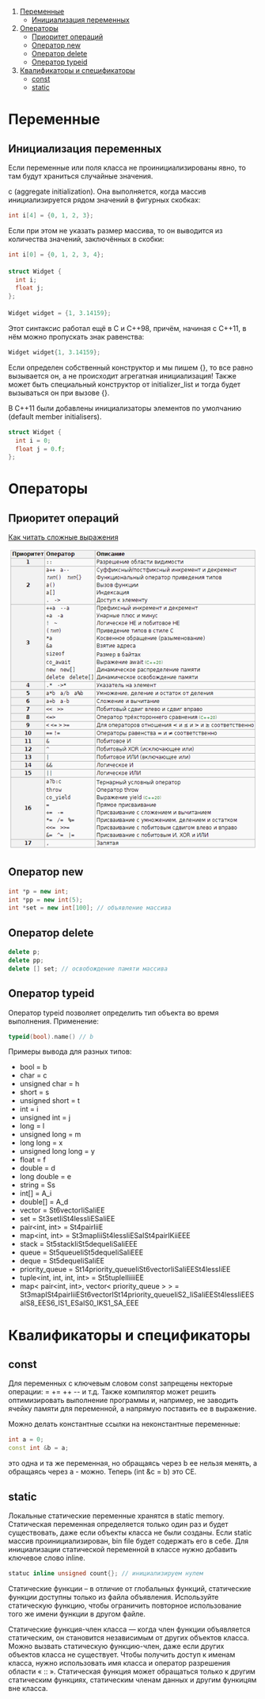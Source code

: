 1. [Переменные](#переменные)
    - [Инициализация переменных](#инициализация-переменных)
2. [Операторы](#операторы)
    - [Приоритет операций]()
    - [Оператор new](#оператор-new)
    - [Оператор delete](#оператор-delete)
    - [Оператор typeid](#оператор-typeid)
3. [Квалификаторы и спецификаторы](#квалификаторы-и-спецификаторы)
    - [const](#const)
    - [static](#static)

# Переменные

## Инициализация переменных

Если переменные или поля класса не проинициализированы явно, то там будут храниться случайные значения.

с (aggregate initialization). Она выполняется, когда массив инициализируется рядом значений в фигурных скобках:

```C++
int i[4] = {0, 1, 2, 3};
```

Если при этом не указать размер массива, то он выводится из количества значений, заключённых в скобки:

```C++
int i[0] = {0, 1, 2, 3, 4};

struct Widget {
  int i;
  float j;
};

Widget widget = {1, 3.14159};
```

Этот синтаксис работал ещё в С и С++98, причём, начиная с С++11, в нём можно пропускать знак равенства:

```C++
Widget widget{1, 3.14159};
```

Если определен собственный конструктор и мы пишем {}, то все равно вызывается он, а не происходит агрегатная инициализация! Также может быть специальный конструктор от initializer_list и тогда будет вызываться он при вызове {}.

В C++11 были добавлены инициализаторы элементов по умолчанию (default member initialisers).

```C++
struct Widget {
  int i = 0;
  float j = 0.f;
};
```

# Операторы

## Приоритет операций

[Как читать сложные выражения](https://www.codeproject.com/Articles/7042/How-to-interpret-complex-C-C-declarations)

![Приоритет операций](img/0_operators_priority.png)

## Оператор new
```C++
int *p = new int;
int *pp = new int(5);
int *set = new int[100]; // объявление массива
```

## Оператор delete
```C++
delete p;
delete pp;
delete [] set; // освобождение памяти массива
```

## Оператор typeid

Оператор typeid позволяет определить тип объекта во время выполнения. Применение:
```C++
typeid(bool).name() // b
```
Примеры вывода для разных типов:
- bool = b
- char = c
- unsigned char = h
- short = s
- unsigned short = t
- int = i
- unsigned int = j
- long = l
- unsigned long = m
- long long = x
- unsigned long long = y
- float = f
- double = d
- long double = e
- string = Ss
- int[] = A_i
- double[] = A_d
- vector<int> = St6vectorIiSaIiEE
- set<int> = St3setIiSt4lessIiESaIiEE
- pair<int, int> = St4pairIiiE
- map<int, int> = St3mapIiiSt4lessIiESaISt4pairIKiiEEE
- stack<int> = St5stackIiSt5dequeIiSaIiEEE
- queue<int> = St5queueIiSt5dequeIiSaIiEEE
- deque<int> = St5dequeIiSaIiEE
- priority_queue<int> = St14priority_queueIiSt6vectorIiSaIiEESt4lessIiEE
- tuple<int, int, int, int> = St5tupleIIiiiiEE
- map< pair<int, int>, vector< priority_queue<int> > > = St3mapISt4pairIiiESt6vectorISt14priority_queueIiS2_IiSaIiEESt4lessIiEESaIS8_EES6_IS1_ESaIS0_IKS1_SA_EEE

# Квалификаторы и спецификаторы

## const
Для переменных с ключевым словом const запрещены некторые операции: = += ++ -- и т.д. Также компилятор может решить оптимизировать выполнение программы и, например, не заводить ячейку памяти для переменной, а напрямую поставить ее в выражение.

Можно делать константные ссылки на неконстантные переменные:

```C++
int a = 0;
const int &b = a;
```

это одна и та же переменная, но обращаясь через b ее нельзя менять, а обращаясь через а - можно. Теперь (int &c = b) это CE.

## static
Локальные статические переменные хранятся в static memory. Статическая переменная определяется только один раз и будет существовать, даже если объекты класса не были созданы. Если static массив проинициализирован, bin file будет содержать его в себе. Для инициализации статической переменной в классе нужно добавить ключевое слово inline.
```C++
statuc inline unsigned count{}; // инициализируем нулем
```
Статические функции – в отличие от глобальных функций, статические функции доступны только из файла объявления. Используйте статическую функцию, чтобы ограничить повторное использование того же имени функции в другом файле.

Статические функция-член класса — когда член функции объявляется статическим, он становится независимым от других объектов класса. Можно вызвать статическую функцию-член, даже если других объектов класса не существует. Чтобы получить доступ к именам класса, нужно использовать имя класса и оператор разрешения области « :: ». Статическая функция может обращаться только к другим статическим функциях, статическим членам данных и другим функицям вне класса.

